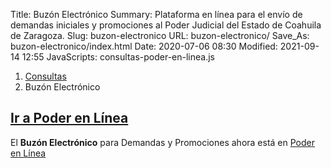 Title: Buzón Electrónico
Summary: Plataforma en línea para el envío de demandas iniciales y promociones al Poder Judicial del Estado de Coahuila de Zaragoza.
Slug: buzon-electronico
URL: buzon-electronico/
Save_As: buzon-electronico/index.html
Date: 2020-07-06 08:30
Modified: 2021-09-14 12:55
JavaScripts: consultas-poder-en-linea.js


<nav aria-label="breadcrumb">
<ol class="breadcrumb">
<li class="breadcrumb-item"><a href="../consultas/">Consultas</a></li>
<li class="breadcrumb-item active" aria-current="page">Buzón Electrónico</li>
</ol>
</nav>

## [Ir a Poder en Línea](../consultas/poder-en-linea/)

El **Buzón Electrónico** para Demandas y Promociones ahora está en [Poder en Línea](../consultas/poder-en-linea/)
